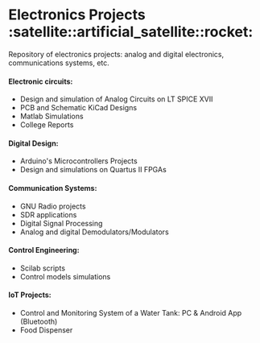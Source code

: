 <h1> Electronics Projects :satellite::artificial_satellite::rocket: </h1>

<p>  Repository of electronics projects: analog and digital electronics, communications systems, etc.</p> 

<h4> Electronic circuits:</h4>

<ul>
    <li> Design and simulation of Analog Circuits on LT SPICE XVII </li>
    <li> PCB and Schematic KiCad Designs </li>
     <li> Matlab Simulations </li>
    <li>  College Reports </li>
</ul>  

<h4>Digital Design:</h4>

<ul>
    <li> Arduino's Microcontrollers Projects </li>
     <li> Design and simulations on Quartus II FPGAs </li>
</ul>  

<h4>Communication Systems:</h4>

<ul>
    <li> GNU Radio projects </li>
     <li> SDR applications </li>
     <li> Digital Signal Processing </li>
     <li> Analog and digital Demodulators/Modulators </li>
</ul>  

<h4>Control Engineering:</h4>

<ul>
    <li> Scilab scripts </li>
     <li> Control models simulations </li>
</ul>  

<h4> IoT Projects:</h4>

<ul>
    <li> Control and Monitoring System of a Water Tank: PC & Android App (Bluetooth)  </li>
    <li> Food Dispenser  </li>
</ul>  
